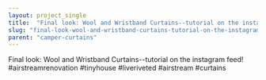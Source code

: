 ```yaml
---
layout: project_single
title:  "Final look: Wool and Wristband Curtains--tutorial on the instagram feed! #airstreamrenovation #tinyhouse #liveriveted #airstream #curtains"
slug: "final-look-wool-and-wristband-curtains-tutorial-on-the-instagram-feed-airstreamrenovation-tinyhouse-liveriveted-airstream-curtains"
parent: "camper-curtains"
---
```

Final look: Wool and Wristband Curtains--tutorial on the instagram feed! #airstreamrenovation #tinyhouse #liveriveted #airstream #curtains